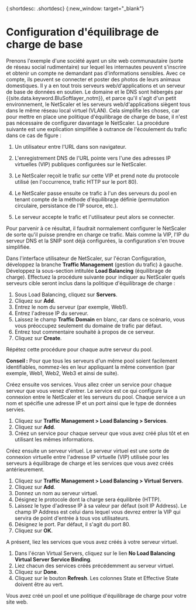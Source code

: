 ﻿---
copyright:
  years: 1994, 2017
lastupdated: "2017-12-06"
---

{:shortdesc: .shortdesc}
{:new_window: target="_blank"}

# Configuration d'équilibrage de charge de base
Prenons l'exemple d'une société ayant un site web communautaire (sorte de réseau social rudimentaire) sur lequel les internautes peuvent s'inscrire et obtenir un compte ne demandant pas d'informations sensibles. Avec ce compte, ils peuvent se connecter et poster des photos de leurs animaux domestiques.
Il y a en tout trois serveurs web/d'applications et un serveur de base de données en soutien. Le domaine et le DNS sont hébergés par {{site.data.keyword.BluSoftlayer_notm}}, et parce qu'il s'agit d'un petit environnement, le NetScaler et les serveurs web/d'applications siègent tous dans le même réseau local virtuel (VLAN).
Cela simplifie les choses, car pour mettre en place une politique d'équilibrage de charge de base, il n'est pas nécessaire de configurer davantage le NetScaler. La procédure suivante est une explication simplifiée à outrance de l'écoulement du trafic dans ce cas de figure : 

1. Un utilisateur entre l'URL dans son navigateur.
2. L'enregistrement DNS de l'URL pointe vers l'une des adresses IP virtuelles (VIP) publiques configurées sur le NetScaler.
3. Le NetScaler reçoit le trafic sur cette VIP et prend note du protocole utilisé (en l'occurrence, trafic HTTP sur le port 80).
4. Le NetScaler passe ensuite ce trafic à l'un des serveurs du pool en tenant compte de la méthode d'équilibrage définie (permutation circulaire, persistance de l'IP source, etc.).

5. Le serveur accepte le trafic et l'utilisateur peut alors se connecter. 

Pour parvenir à ce résultat, il faudrait normalement configurer le NetScaler de sorte qu'il puisse prendre en charge ce trafic. Mais comme la VIP, l'IP du serveur DNS et la SNIP sont déjà configurées, la configuration s'en trouve simplifiée.  

Dans l'interface utilisateur de NetScaler, sur l'écran Configuration, développez la branche **Traffic Management** (gestion du trafic) à gauche. Développez la sous-section intitulée **Load Balancing** (équilibrage de charge). Effectuez la procédure suivante pour indiquer au NetScaler quels serveurs cible seront inclus dans la politique d'équilibrage de charge : 

1. Sous Load Balancing, cliquez sur **Servers**.
2. Cliquez sur **Add**.
3. Entrez le nom du serveur (par exemple, Web1).
4. Entrez l'adresse IP du serveur.
5. Laissez le champ **Traffic Domain** en blanc, car dans ce scénario, vous vous préoccupez seulement du domaine de trafic par défaut. 
6. Entrez tout commentaire souhaité à propos de ce serveur. 
7. Cliquez sur **Create**.

Répétez cette procédure pour chaque autre serveur du pool.   

**Conseil :** Pour que tous les serveurs d'un même pool soient facilement identifiables, nommez-les en leur appliquant la même convention (par exemple, Web1, Web2, Web3 et ainsi de suite).


Créez ensuite vos services. Vous allez créer un service pour chaque serveur que vous venez d'entrer. Le service est ce qui configure la connexion entre le NetScaler et les serveurs du pool. Chaque service a un nom et spécifie une adresse IP et un port ainsi que le type de données servies. 

1. Cliquez sur **Traffic Management > Load Balancing > Services**.
2. Cliquez sur **Add**.
3. Créez un service pour chaque serveur que vous avez créé plus tôt et en utilisant les mêmes informations. 

Créez ensuite un serveur virtuel. Le serveur virtuel est une sorte de connexion virtuelle entre l'adresse IP virtuelle (VIP) utilisée pour les serveurs à équilibrage de charge et les services que vous avez créés antérieurement. 

1. Cliquez sur **Traffic Management > Load Balancing > Virtual Servers**.
2. Cliquez sur **Add**.
3. Donnez un nom au serveur virtuel. 
4. Désignez le protocole dont la charge sera équilibrée (HTTP). 
5. Laissez le type d'adresse IP à sa valeur par défaut (soit IP Address). Le champ IP Address est celui dans lequel vous devrez entrer la VIP qui servira de point d'entrée à tous vos utilisateurs. 
6. Désignez le port. Par défaut, il s'agit du port 80.
7. Cliquez sur **OK**.

A présent, liez les services que vous avez créés à votre serveur virtuel. 

1. Dans l'écran Virtual Servers, cliquez sur le lien **No Load Balancing Virtual Server Service Binding**. 
2. Liez chacun des services créés précédemment au serveur virtuel. 
3. Cliquez sur **Done**.
4. Cliquez sur le bouton **Refresh**. Les colonnes State et Effective State doivent être au vert. 

Vous avez créé un pool et une politique d'équilibrage de charge pour votre site web. 
